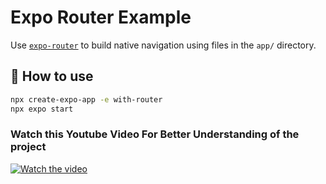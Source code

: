 # Expo Router Example

Use [`expo-router`](https://docs.expo.dev/router/introduction/) to build native navigation using files in the `app/` directory.

## 🚀 How to use

```sh
npx create-expo-app -e with-router
npx expo start

```
### Watch this Youtube Video For Better Understanding of the project
[![Watch the video](https://img.youtube.com/vi/JX-V4TR0pQ0/0.jpg)](https://youtube.com/shorts/JX-V4TR0pQ0?feature=share)


